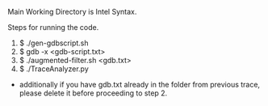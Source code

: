 Main Working Directory is Intel Syntax.

Steps for running the code.

1. $ ./gen-gdbscript.sh <executable>
2. $ gdb <executable> -x <gdb-script.txt>
3. $ ./augmented-filter.sh <gdb.txt> <TraceOutputFile>
4. $ ./TraceAnalyzer.py <TraceOutputFile> <FinalOutputFile>

- additionally if you have gdb.txt already in the folder from previous trace, please delete it before proceeding to step 2. 

